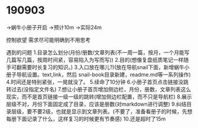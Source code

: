 # 190903
->蜗牛小册子开启
->预计10m
->实际24m

控制欲望
需求尽可能明确到不用思考

遇到的问题
1.目录怎么划分(月份/册数/文章列表(不一周一篇，按月，一个月能写几篇写几篇，按周时间紧，容易陷入为写而写))
2.目的(想像复盘纸质笔记一样随手可翻需要时长复习的知识。)
3.入口放在哪儿?)(放在导航snail下面，新增蜗牛小册子导航设置。text,link，然后 snail-book目录新建，readme.md等一系列操作)
4.时间还是特别紧张，一晃就没了。
5.续命了10分钟
6.小册子首页点击链接没跳转过去(没指定文件名)
7.想让小册子首页增加侧边栏，月份，册数，文章列表这么现实，而不是首页链接一级一级的跳转(增加侧边栏配置，而不只是导航栏)
8.展示层级不对，月份下面固定成了目录，应该是册数(对markdown进行调整)
9.纠结目录层级，要不要2级，也就是显示到文章列表。(不要了，准备看册子的时候，先想每册下面记录了什么，这样复习的时候更有节奏感)
10.还是超时了15m